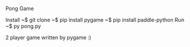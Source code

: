 Pong Game

Install
~$ git clone 
~$ pip install pygame
~$ pip install paddle-python
Run
~$ py pong.py

2 player game written by pygame :)
